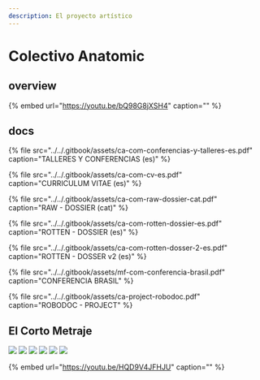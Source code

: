 ```yaml
---
description: El proyecto artístico
---
```


# Colectivo Anatomic

## overview

{% embed url="https://youtu.be/bQ98G8jXSH4" caption="" %}

## docs

{% file src="../../.gitbook/assets/ca-com-conferencias-y-talleres-es.pdf" caption="TALLERES Y CONFERENCIAS \(es\)" %}

{% file src="../../.gitbook/assets/ca-com-cv-es.pdf" caption="CURRICULUM VITAE \(es\)" %}

{% file src="../../.gitbook/assets/ca-com-raw-dossier-cat.pdf" caption="RAW - DOSSIER \(cat\)" %}

{% file src="../../.gitbook/assets/ca-com-rotten-dossier-es.pdf" caption="ROTTEN - DOSSIER \(es\)" %}

{% file src="../../.gitbook/assets/ca-com-rotten-dosser-2-es.pdf" caption="ROTTEN - DOSSER v2 \(es\)" %}

{% file src="../../.gitbook/assets/mf-com-conferencia-brasil.pdf" caption="CONFERENCIA BRASIL" %}

{% file src="../../.gitbook/assets/ca-project-robodoc.pdf" caption="ROBODOC - PROJECT" %}

## El Corto Metraje

![](../../.gitbook/assets/pre-draw-storyboard-angel-kitch-1-.jpg) ![](../../.gitbook/assets/pre-draw-storyboard-angel-kitch-2-.jpg) ![](../../.gitbook/assets/pre-draw-storyboard-angel-kitch-3-.jpg) ![](../../.gitbook/assets/pre-draw-storyboard-angel-kitch-4-.jpg) ![](../../.gitbook/assets/pre-draw-storyboard-angel-kitch-5-.jpg) ![](../../.gitbook/assets/pre-draw-storyboard-angel-kitch-6-.jpg)

{% embed url="https://youtu.be/HQD9V4JFHJU" caption="" %}

